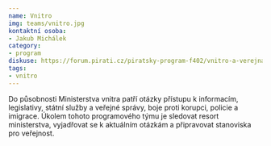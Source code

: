 ```yaml
---
name: Vnitro
img: teams/vnitro.jpg
kontaktní osoba: 
- Jakub Michálek
category: 
- program
diskuse: https://forum.pirati.cz/piratsky-program-f402/vnitro-a-verejna-sprava-koncept-t35637.html
tags:
- vnitro
---
```


Do působnosti Ministerstva vnitra patří otázky přístupu k informacím, legislativy, státní služby a veřejné správy, boje proti korupci, policie a imigrace. Úkolem tohoto programového týmu je sledovat resort ministerstva, vyjadřovat se k aktuálním otázkám a připravovat stanoviska pro veřejnost. 
